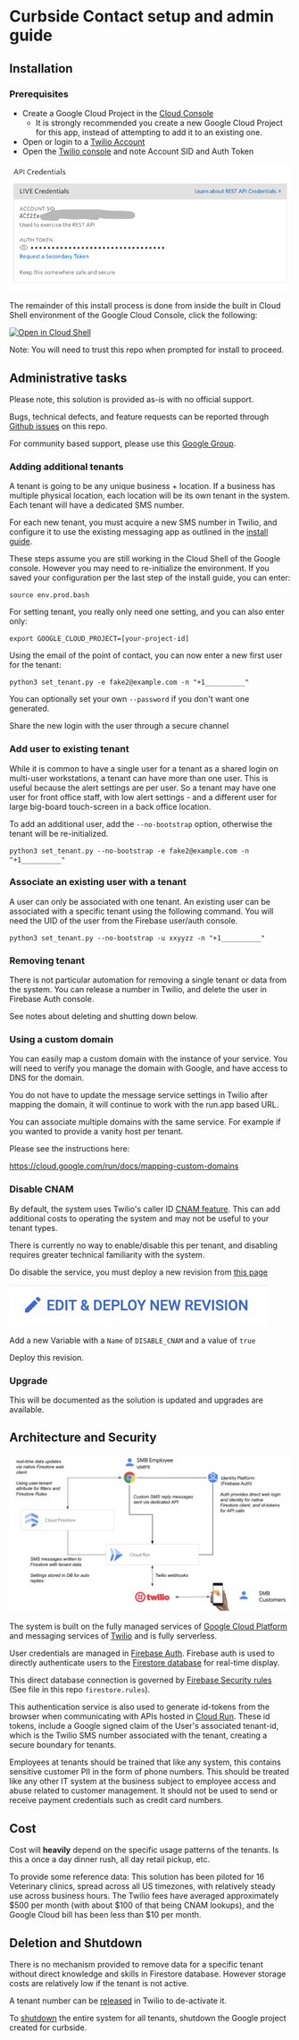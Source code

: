 # Curbside Contact setup and admin guide
## Installation

### Prerequisites

- Create a Google Cloud Project in the [Cloud Console](https://console.cloud.google.com/)
  - It is strongly recommended you create a new Google Cloud Project for this app, instead of attempting to add it to an existing one.
- Open or login to a [Twilio Account](https://www.twilio.com/)
- Open the [Twilio console](https://www.twilio.com/console/project/settings) and note Account SID and Auth Token

![twilioauth](images/twilio-credentials.png "img")

The remainder of this install process is done from inside the built in Cloud Shell environment of the Google Cloud Console, click the following:

[![Open in Cloud Shell](https://gstatic.com/cloudssh/images/open-btn.svg)](https://ssh.cloud.google.com/cloudshell/editor?cloudshell_git_repo=https%3A%2F%2Fgithub.com%2Fptone%2Fcurbside&cloudshell_print=docs%2Fcloudshell.txt&cloudshell_open_in_editor=docs/install-cloudshell.md&cloudshell_workspace=.)

Note: You will need to trust this repo when prompted for install to proceed.


## Administrative tasks

Please note, this solution is provided as-is with no official support.

Bugs, technical defects, and feature requests can be reported through [Github issues](https://github.com/ptone/curbside/issues) on this repo.

For community based support, please use this [Google Group](https://groups.google.com/g/curbside-contact-dev).

### Adding additional tenants

A tenant is going to be any unique business + location. If a business has multiple physical location, each location will be its own tenant in the system.  Each tenant will have a dedicated SMS number.

For each new tenant, you must acquire a new SMS number in Twilio, and configure it to use the existing messaging app as outlined in the [install guide](./install-complete.md).

These steps assume you are still working in the Cloud Shell of the Google console. However you may need to re-initialize the environment. If you saved your configuration per the last step of the install guide, you can enter:

    source env.prod.bash

For setting tenant, you really only need one setting, and you can also enter only:

    export GOOGLE_CLOUD_PROJECT=[your-project-id]

Using the email of the point of contact, you can now enter a new first user for the tenant:

    python3 set_tenant.py -e fake2@example.com -n "+1__________"

You can optionally set your own `--password` if you don't want one generated.

Share the new login with the user through a secure channel

### Add user to existing tenant

While it is common to have a single user for a tenant as a shared login on multi-user workstations, a tenant can have more than one user. This is useful because the alert settings are per user. So a tenant may have one user for front office staff, with low alert settings - and a different user for large big-board touch-screen in a back office location.

To add an additional user, add the `--no-bootstrap` option, otherwise the tenant will be re-initialized.

    python3 set_tenant.py --no-bootstrap -e fake2@example.com -n "+1__________"

### Associate an existing user with a tenant

A user can only be associated with one tenant. An existing user can be associated with a specific tenant using the following command. You will need the UID of the user from the Firebase user/auth console.

    python3 set_tenant.py --no-bootstrap -u xxyyzz -n "+1__________"

### Removing tenant

There is not particular automation for removing a single tenant or data from the system. You can release a number in Twilio, and delete the user in Firebase Auth console.

See notes about deleting and shutting down below.

### Using a custom domain

You can easily map a custom domain with the instance of your service. You will need to verify you manage the domain with Google, and have access to DNS for the domain.

You do not have to update the message service settings in Twilio after mapping the domain, it will continue to work with the run.app based URL.

You can associate multiple domains with the same service. For example if you wanted to provide a vanity host per tenant.

Please see the instructions here:

https://cloud.google.com/run/docs/mapping-custom-domains

### Disable CNAM

By default, the system uses Twilio's caller ID [CNAM feature](https://support.twilio.com/hc/en-us/articles/360051670533-Getting-Started-with-CNAM-Caller-ID). This can add additional costs to operating the system and may not be useful to your tenant types.

There is currently no way to enable/disable this per tenant, and disabling requires greater technical familiarity with the system.

Do disable the service, you must deploy a new revision from [this page](https://console.cloud.google.com/run/detail/us-central1/app/revisions)

![revision](images/revision.png)

Add a new Variable with a `Name` of `DISABLE_CNAM` and a value of `true`

Deploy this revision.

### Upgrade

This will be documented as the solution is updated and upgrades are available.
## Architecture and Security

![architecture](images/architecture.png)

The system is built on the fully managed services of [Google Cloud Platform](https://cloud.google.com) and messaging services of [Twilio](https://twilio.com) and is fully serverless.

User credentials are managed in [Firebase Auth](https://firebase.google.com/products/auth). Firebase auth is used to directly authenticate users to the [Firestore database](https://cloud.google.com/firestore) for real-time display.

This direct database connection is governed by [Firebase Security rules](https://firebase.google.com/docs/rules) (See file in this repo `firestore.rules`).

 This authentication service is also used to generate id-tokens from the browser when communicating with APIs hosted in [Cloud Run](https://cloud.run). These id tokens, include a Google signed claim of the User's associated tenant-id, which is the Twilio SMS number associated with the tenant, creating a secure boundary for tenants.

 Employees at tenants should be trained that like any system, this contains sensitive customer PII in the form of phone numbers. This should be treated like any other IT system at the business subject to employee access and abuse related to customer management. It should not be used to send or receive payment credentials such as credit card numbers.

## Cost

Cost will **heavily** depend on the specific usage patterns of the tenants. Is this a once a day dinner rush, all day retail pickup, etc.

To provide some reference data: This solution has been piloted for 16 Veterinary clinics, spread across all US timezones, with relatively steady use across business hours. The Twilio fees have averaged approximately $500 per month (with about $100 of that being CNAM lookups), and the Google Cloud bill has been less than $10 per month.
## Deletion and Shutdown

There is no mechanism provided to remove data for a specific tenant without direct knowledge and skills in Firestore database.  However storage costs are relatively low if the tenant is not active.

A tenant number can be [released](https://support.twilio.com/hc/en-us/articles/223183028-Cancel-or-release-a-Twilio-number) in Twilio to de-activate it.

To [shutdown](https://cloud.google.com/resource-manager/docs/creating-managing-projects#shutting_down_projects) the entire system for all tenants, shutdown the Google project created for curbside.


